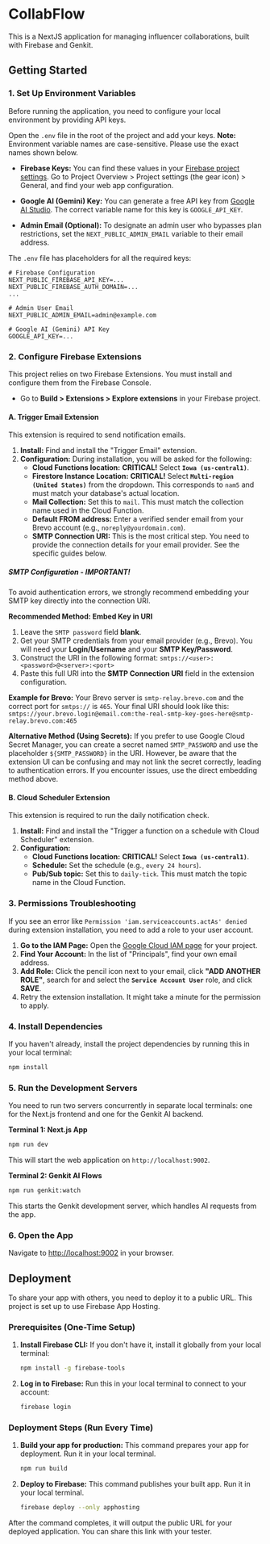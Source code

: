 # CollabFlow

This is a NextJS application for managing influencer collaborations, built with Firebase and Genkit.

## Getting Started

### 1. Set Up Environment Variables

Before running the application, you need to configure your local environment by providing API keys.

Open the `.env` file in the root of the project and add your keys. **Note:** Environment variable names are case-sensitive. Please use the exact names shown below.

*   **Firebase Keys:** You can find these values in your [Firebase project settings](https://console.firebase.google.com/). Go to Project Overview > Project settings (the gear icon) > General, and find your web app configuration.

*   **Google AI (Gemini) Key:** You can generate a free API key from [Google AI Studio](https://aistudio.google.com/app/apikey). The correct variable name for this key is `GOOGLE_API_KEY`.

*   **Admin Email (Optional):** To designate an admin user who bypasses plan restrictions, set the `NEXT_PUBLIC_ADMIN_EMAIL` variable to their email address.

The `.env` file has placeholders for all the required keys:
```
# Firebase Configuration
NEXT_PUBLIC_FIREBASE_API_KEY=...
NEXT_PUBLIC_FIREBASE_AUTH_DOMAIN=...
...

# Admin User Email
NEXT_PUBLIC_ADMIN_EMAIL=admin@example.com

# Google AI (Gemini) API Key
GOOGLE_API_KEY=...
```

### 2. Configure Firebase Extensions

This project relies on two Firebase Extensions. You must install and configure them from the Firebase Console.

*   Go to **Build > Extensions > Explore extensions** in your Firebase project.

#### A. Trigger Email Extension

This extension is required to send notification emails.

1.  **Install:** Find and install the "Trigger Email" extension.
2.  **Configuration:** During installation, you will be asked for the following:
    *   **Cloud Functions location:** **CRITICAL!** Select **`Iowa (us-central1)`**.
    *   **Firestore Instance Location:** **CRITICAL!** Select **`Multi-region (United States)`** from the dropdown. This corresponds to `nam5` and must match your database's actual location.
    *   **Mail Collection:** Set this to `mail`. This must match the collection name used in the Cloud Function.
    *   **Default FROM address:** Enter a verified sender email from your Brevo account (e.g., `noreply@yourdomain.com`).
    *   **SMTP Connection URI:** This is the most critical step. You need to provide the connection details for your email provider. See the specific guides below.

##### SMTP Configuration - IMPORTANT!

To avoid authentication errors, we strongly recommend embedding your SMTP key directly into the connection URI.

**Recommended Method: Embed Key in URI**

1.  Leave the `SMTP password` field **blank**.
2.  Get your SMTP credentials from your email provider (e.g., Brevo). You will need your **Login/Username** and your **SMTP Key/Password**.
3.  Construct the URI in the following format: `smtps://<user>:<password>@<server>:<port>`
4.  Paste this full URI into the **SMTP Connection URI** field in the extension configuration.

**Example for Brevo:**
Your Brevo server is `smtp-relay.brevo.com` and the correct port for `smtps://` is `465`.
Your final URI should look like this:
`smtps://your.brevo.login@email.com:the-real-smtp-key-goes-here@smtp-relay.brevo.com:465`

**Alternative Method (Using Secrets):**
If you prefer to use Google Cloud Secret Manager, you can create a secret named `SMTP_PASSWORD` and use the placeholder `${SMTP_PASSWORD}` in the URI. However, be aware that the extension UI can be confusing and may not link the secret correctly, leading to authentication errors. If you encounter issues, use the direct embedding method above.

#### B. Cloud Scheduler Extension

This extension is required to run the daily notification check.

1.  **Install:** Find and install the "Trigger a function on a schedule with Cloud Scheduler" extension.
2.  **Configuration:**
    *   **Cloud Functions location:** **CRITICAL!** Select **`Iowa (us-central1)`**.
    *   **Schedule:** Set the schedule (e.g., `every 24 hours`).
    *   **Pub/Sub topic:** Set this to `daily-tick`. This must match the topic name in the Cloud Function.

### 3. Permissions Troubleshooting

If you see an error like `Permission 'iam.serviceaccounts.actAs' denied` during extension installation, you need to add a role to your user account.

1.  **Go to the IAM Page:** Open the [Google Cloud IAM page](https://console.cloud.google.com/iam-admin/iam) for your project.
2.  **Find Your Account:** In the list of "Principals", find your own email address.
3.  **Add Role:** Click the pencil icon next to your email, click **"ADD ANOTHER ROLE"**, search for and select the **`Service Account User`** role, and click **SAVE**.
4.  Retry the extension installation. It might take a minute for the permission to apply.


### 4. Install Dependencies
If you haven't already, install the project dependencies by running this in your local terminal:
```bash
npm install
```

### 5. Run the Development Servers
You need to run two servers concurrently in separate local terminals: one for the Next.js frontend and one for the Genkit AI backend.

**Terminal 1: Next.js App**
```bash
npm run dev
```
This will start the web application on `http://localhost:9002`.

**Terminal 2: Genkit AI Flows**
```bash
npm run genkit:watch
```
This starts the Genkit development server, which handles AI requests from the app.

### 6. Open the App
Navigate to [http://localhost:9002](http://localhost:9002) in your browser.

## Deployment

To share your app with others, you need to deploy it to a public URL. This project is set up to use Firebase App Hosting.

### Prerequisites (One-Time Setup)

1.  **Install Firebase CLI:** If you don't have it, install it globally from your local terminal:
    ```bash
    npm install -g firebase-tools
    ```

2.  **Log in to Firebase:** Run this in your local terminal to connect to your account:
    ```bash
    firebase login
    ```

### Deployment Steps (Run Every Time)

1.  **Build your app for production:**
    This command prepares your app for deployment. Run it in your local terminal.
    ```bash
    npm run build
    ```

2.  **Deploy to Firebase:**
    This command publishes your built app. Run it in your local terminal.
    ```bash
    firebase deploy --only apphosting
    ```

After the command completes, it will output the public URL for your deployed application. You can share this link with your tester.
